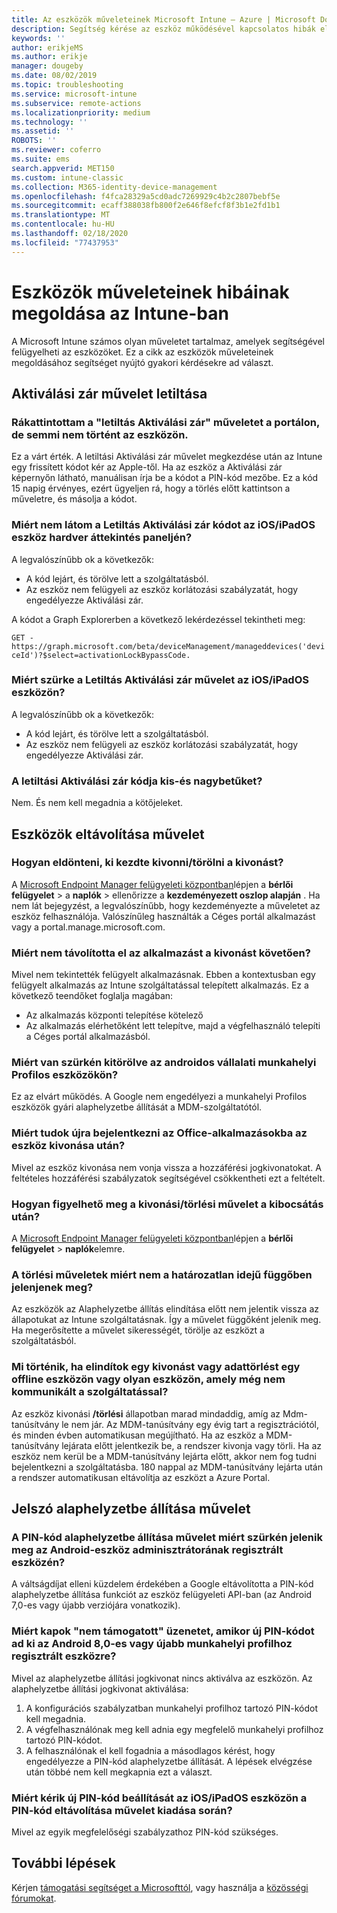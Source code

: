 ```yaml
---
title: Az eszközök műveleteinek Microsoft Intune – Azure | Microsoft Docs
description: Segítség kérése az eszköz működésével kapcsolatos hibák elhárításához.
keywords: ''
author: erikjeMS
ms.author: erikje
manager: dougeby
ms.date: 08/02/2019
ms.topic: troubleshooting
ms.service: microsoft-intune
ms.subservice: remote-actions
ms.localizationpriority: medium
ms.technology: ''
ms.assetid: ''
ROBOTS: ''
ms.reviewer: coferro
ms.suite: ems
search.appverid: MET150
ms.custom: intune-classic
ms.collection: M365-identity-device-management
ms.openlocfilehash: f4fca28329a5cd0adc7269929c4b2c2807bebf5e
ms.sourcegitcommit: ecaff388038fb800f2e646f8efcf8f3b1e2fd1b1
ms.translationtype: MT
ms.contentlocale: hu-HU
ms.lasthandoff: 02/18/2020
ms.locfileid: "77437953"
---
```

# <a name="troubleshoot-device-actions-in-intune"></a>Eszközök műveleteinek hibáinak megoldása az Intune-ban

A Microsoft Intune számos olyan műveletet tartalmaz, amelyek segítségével felügyelheti az eszközöket. Ez a cikk az eszközök műveleteinek megoldásához segítséget nyújtó gyakori kérdésekre ad választ.

## <a name="disable-activation-lock-action"></a>Aktiválási zár művelet letiltása

### <a name="i-clicked-the-disable-activation-lock-action-in-the-portal-but-nothing-happened-on-the-device"></a>Rákattintottam a "letiltás Aktiválási zár" műveletet a portálon, de semmi nem történt az eszközön.
Ez a várt érték. A letiltási Aktiválási zár művelet megkezdése után az Intune egy frissített kódot kér az Apple-től. Ha az eszköz a Aktiválási zár képernyőn látható, manuálisan írja be a kódot a PIN-kód mezőbe. Ez a kód 15 napig érvényes, ezért ügyeljen rá, hogy a törlés előtt kattintson a műveletre, és másolja a kódot.

### <a name="why-dont-i-see-the-disable-activation-lock-code-in-the-hardware-overview-blade-of-my-iosipados-device"></a>Miért nem látom a Letiltás Aktiválási zár kódot az iOS/iPadOS eszköz hardver áttekintés paneljén?
A legvalószínűbb ok a következők:
- A kód lejárt, és törölve lett a szolgáltatásból.
- Az eszköz nem felügyeli az eszköz korlátozási szabályzatát, hogy engedélyezze Aktiválási zár.

A kódot a Graph Explorerben a következő lekérdezéssel tekintheti meg:

```GET - https://graph.microsoft.com/beta/deviceManagement/manageddevices('deviceId')?$select=activationLockBypassCode.```

### <a name="why-is-the-disable-activation-lock-action-greyed-out-for-my-iosipados-device"></a>Miért szürke a Letiltás Aktiválási zár művelet az iOS/iPadOS eszközön?
A legvalószínűbb ok a következők: 
- A kód lejárt, és törölve lett a szolgáltatásból.
- Az eszköz nem felügyeli az eszköz korlátozási szabályzatát, hogy engedélyezze Aktiválási zár.

### <a name="is-the-disable-activation-lock-code-case-sensitive"></a>A letiltási Aktiválási zár kódja kis-és nagybetűket?
Nem. És nem kell megadnia a kötőjeleket.

## <a name="remove-devices-action"></a>Eszközök eltávolítása művelet

### <a name="how-do-i-tell-who-started-a-retirewipe"></a>Hogyan eldönteni, ki kezdte kivonni/törölni a kivonást?
A [Microsoft Endpoint Manager felügyeleti központban](https://go.microsoft.com/fwlink/?linkid=2109431)lépjen a **bérlői felügyelet** > a **naplók** > ellenőrizze a **kezdeményezett oszlop alapján** .
Ha nem lát bejegyzést, a legvalószínűbb, hogy kezdeményezte a műveletet az eszköz felhasználója. Valószínűleg használták a Céges portál alkalmazást vagy a portal.manage.microsoft.com.

### <a name="why-wasnt-my-application-uninstalled-after-using-retire"></a>Miért nem távolította el az alkalmazást a kivonást követően?
Mivel nem tekintették felügyelt alkalmazásnak. Ebben a kontextusban egy felügyelt alkalmazás az Intune szolgáltatással telepített alkalmazás. Ez a következő teendőket foglalja magában:
- Az alkalmazás központi telepítése kötelező
- Az alkalmazás elérhetőként lett telepítve, majd a végfelhasználó telepíti a Céges portál alkalmazásból.

### <a name="why-is-wipe-grayed-out-for-android-enterprise-work-profile-devices"></a>Miért van szürkén kitörölve az androidos vállalati munkahelyi Profilos eszközökön?
Ez az elvárt működés. A Google nem engedélyezi a munkahelyi Profilos eszközök gyári alaphelyzetbe állítását a MDM-szolgáltatótól.

### <a name="why-can-i-sign-back-into-my-office-apps-after-my-device-was-retired"></a>Miért tudok újra bejelentkezni az Office-alkalmazásokba az eszköz kivonása után?
Mivel az eszköz kivonása nem vonja vissza a hozzáférési jogkivonatokat. A feltételes hozzáférési szabályzatok segítségével csökkentheti ezt a feltételt.

### <a name="how-can-i-monitor-a-retirewipe-action-after-it-was-issued"></a>Hogyan figyelhető meg a kivonási/törlési művelet a kibocsátás után?
A [Microsoft Endpoint Manager felügyeleti központban](https://go.microsoft.com/fwlink/?linkid=2109431)lépjen a **bérlői felügyelet** > **naplók**elemre.

### <a name="why-do-wipes-sometimes-show-as-pending-indefinitely"></a>A törlési műveletek miért nem a határozatlan idejű függőben jelenjenek meg?
Az eszközök az Alaphelyzetbe állítás elindítása előtt nem jelentik vissza az állapotukat az Intune szolgáltatásnak. Így a művelet függőként jelenik meg. Ha megerősítette a művelet sikerességét, törölje az eszközt a szolgáltatásból.

### <a name="what-happens-if-i-start-a-retirewipe-on-an-offline-device-or-a-device-that-hasnt-communicated-with-the-service-in-a-while"></a>Mi történik, ha elindítok egy kivonást vagy adattörlést egy offline eszközön vagy olyan eszközön, amely még nem kommunikált a szolgáltatással?
Az eszköz kivonási **/törlési** állapotban marad mindaddig, amíg az Mdm-tanúsítvány le nem jár. Az MDM-tanúsítvány egy évig tart a regisztrációtól, és minden évben automatikusan megújítható. Ha az eszköz a MDM-tanúsítvány lejárata előtt jelentkezik be, a rendszer kivonja vagy törli. Ha az eszköz nem kerül be a MDM-tanúsítvány lejárta előtt, akkor nem fog tudni bejelentkezni a szolgáltatásba. 180 nappal az MDM-tanúsítvány lejárta után a rendszer automatikusan eltávolítja az eszközt a Azure Portal.


## <a name="reset-passcode-action"></a>Jelszó alaphelyzetbe állítása művelet

### <a name="why-is-the-reset-passcode-action-greyed-out-on-my-android-device-admin-enrolled-device"></a>A PIN-kód alaphelyzetbe állítása művelet miért szürkén jelenik meg az Android-eszköz adminisztrátorának regisztrált eszközén?
A váltságdíjat elleni küzdelem érdekében a Google eltávolította a PIN-kód alaphelyzetbe állítása funkciót az eszköz felügyeleti API-ban (az Android 7,0-es vagy újabb verziójára vonatkozik).

### <a name="why-do-i-get-a-not-supported-message-when-i-issue-a-passcode-reset-to-my-android-80-or-later-work-profile-enrolled-device"></a>Miért kapok "nem támogatott" üzenetet, amikor új PIN-kódot ad ki az Android 8,0-es vagy újabb munkahelyi profilhoz regisztrált eszközre?
Mivel az alaphelyzetbe állítási jogkivonat nincs aktiválva az eszközön. Az alaphelyzetbe állítási jogkivonat aktiválása:
1. A konfigurációs szabályzatban munkahelyi profilhoz tartozó PIN-kódot kell megadnia.
2. A végfelhasználónak meg kell adnia egy megfelelő munkahelyi profilhoz tartozó PIN-kódot.
3. A felhasználónak el kell fogadnia a másodlagos kérést, hogy engedélyezze a PIN-kód alaphelyzetbe állítását.
A lépések elvégzése után többé nem kell megkapnia ezt a választ.

### <a name="why-am-i-prompted-to-set-a-new-passcode-on-my-iosipados-device-when-i-issue-the-remove-passcode-action"></a>Miért kérik új PIN-kód beállítását az iOS/iPadOS eszközön a PIN-kód eltávolítása művelet kiadása során?
Mivel az egyik megfelelőségi szabályzathoz PIN-kód szükséges.

## <a name="next-steps"></a>További lépések

Kérjen [támogatási segítséget a Microsofttól](../fundamentals/get-support.md), vagy használja a [közösségi fórumokat](https://social.technet.microsoft.com/Forums/en-US/home?category=microsoftintune).
